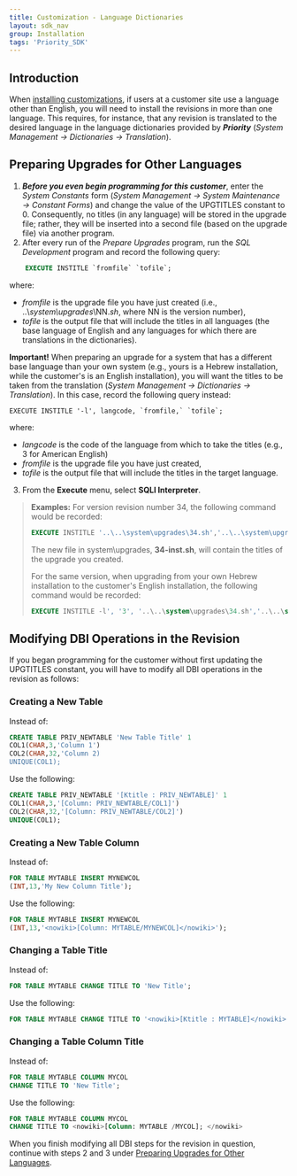 ```yaml
---
title: Customization - Language Dictionaries
layout: sdk_nav
group: Installation
tags: 'Priority_SDK'
---
```


## Introduction

When [installing
customizations](Installing-Your-Customizations ), if users at
a customer site use a language other than English, you will need to
install the revisions in more than one language. This requires, for
instance, that any revision is translated to the desired language in the
language dictionaries provided by ***Priority*** (*System Management →
Dictionaries → Translation*).

## Preparing Upgrades for Other Languages 

1.  ***Before you even begin programming for this customer***, enter the
    *System Constants* form (*System Management → System Maintenance →
    Constant Forms*) and change the value of the UPGTITLES constant
    to 0. Consequently, no titles (in any language) will be stored in
    the upgrade file; rather, they will be inserted into a second file
    (based on the upgrade file) via another program.
2.  After every run of the *Prepare Upgrades* program, run the *SQL
    Development* program and record the following query:

```sql
    EXECUTE INSTITLE `fromfile` `tofile`;
```
where:
- *fromfile* is the upgrade file you have just created
        (i.e., ..\\*system\\upgrades*\\NN.*sh*, where NN is the version
        number), 
- *tofile* is the output file that will include the
        titles in all languages (the base language of English and any
        languages for which there are translations in the dictionaries).

**Important!** When preparing an upgrade for a system that has a
        different base language than your own system (e.g., yours is a
        Hebrew installation, while the customer\'s is an English
        installation), you will want the titles to be taken from the
        translation (*System Management → Dictionaries → Translation*).
        In this case, record the following query instead:
```
EXECUTE INSTITLE '-l', langcode, `fromfile,` `tofile`;
```
where:
- *langcode* is the code of the language from which to take
        the titles (e.g., 3 for American English)
- *fromfile* is the upgrade file you have just created, 
- *tofile* is the output file that will include the titles in the target language.
3.  From the **Execute** menu, select **SQLI Interpreter**.

> **Examples:** For version revision number 34, the following command would be
> recorded:
>
> ```sql
> EXECUTE INSTITLE '..\..\system\upgrades\34.sh','..\..\system\upgrades\34-inst.sh'; 
> ```
>
> The new file in system\\upgrades, **34-inst.sh**, will contain the titles
> of the upgrade you created.
>
> For the same version, when upgrading from your own Hebrew installation
> to the customer\'s English installation, the following command would
> be recorded:
>
> ```sql
> EXECUTE INSTITLE -l', '3', '..\..\system\upgrades\34.sh','..\..\system\upgrades\34-inst.sh ';
> ```

## Modifying DBI Operations in the Revision 

If you began programming for the customer without first updating the
UPGTITLES constant, you will have to modify all DBI operations in the
revision as follows:

### Creating a New Table 

Instead of:

```sql
CREATE TABLE PRIV_NEWTABLE 'New Table Title' 1
COL1(CHAR,3,'Column 1')
COL2(CHAR,32,'Column 2)
UNIQUE(COL1);
```

Use the following:

```sql
CREATE TABLE PRIV_NEWTABLE '[Ktitle : PRIV_NEWTABLE]' 1
COL1(CHAR,3,'[Column: PRIV_NEWTABLE/COL1]')
COL2(CHAR,32,'[Column: PRIV_NEWTABLE/COL2]')
UNIQUE(COL1);
```

### Creating a New Table Column 

Instead of:

```sql
FOR TABLE MYTABLE INSERT MYNEWCOL
(INT,13,'My New Column Title'); 
```

Use the following:

```sql
FOR TABLE MYTABLE INSERT MYNEWCOL
(INT,13,'<nowiki>[Column: MYTABLE/MYNEWCOL]</nowiki>'); 
```

### Changing a Table Title 

Instead of:

```sql
FOR TABLE MYTABLE CHANGE TITLE TO 'New Title'; 
```

Use the following:

```sql
FOR TABLE MYTABLE CHANGE TITLE TO '<nowiki>[Ktitle : MYTABLE]</nowiki>';
```

### Changing a Table Column Title 

Instead of:

```sql
FOR TABLE MYTABLE COLUMN MYCOL 
CHANGE TITLE TO 'New Title'; 
```

Use the following:

```sql
FOR TABLE MYTABLE COLUMN MYCOL 
CHANGE TITLE TO <nowiki>[Column: MYTABLE /MYCOL]; </nowiki>
```

When you finish modifying all DBI steps for the revision in question,
continue with steps 2 and 3 under [Preparing Upgrades for Other
Languages](#Preparing-Upgrades-for-Other-Languages ).
